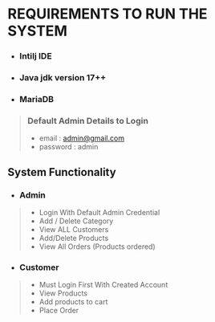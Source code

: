 
# REQUIREMENTS TO RUN THE SYSTEM

- ### Intilj IDE
- ### Java jdk version 17++
- ### MariaDB

> ### Default Admin Details to Login
> - email : admin@gmail.com
> - password : admin

## System Functionality 
 - ### Admin
> - Login With Default Admin Credential
> - Add / Delete Category
> - View ALL Customers
> - Add/Delete Products
> - View All Orders (Products ordered)
- ### Customer
> - Must Login First With Created Account
> - View Products
> - Add products to cart
> - Place Order


[//]: # ()
[//]: # ()
[//]: # (# DB LINK)

[//]: # (https://phpmyadmin.freedb.tech/index.php?route=/database/structure&db=freedb_kotashop)

[//]: # ()
[//]: # (## Guide )

[//]: # ()
[//]: # (https://www.youtube.com/watch?v=l0ZEGOsYm3E&list=PLbtI3_MArDOlnBkBS-O04_YNIaZG4yetn&index=18)

[//]: # ()
[//]: # (## Customer)

[//]: # (![Screenshot &#40;1&#41;]&#40;https://github.com/Jakaza/kotashop/assets/69904835/2a954df9-afc8-42c7-95ed-466d0bff9ad7&#41;)

[//]: # ()
[//]: # (## Admin)

[//]: # (![Screenshot &#40;2&#41;]&#40;https://github.com/Jakaza/kotashop/assets/69904835/0304a91c-b569-435d-8e5d-e423af2a0bc3&#41;)

[//]: # ()
[//]: # ()
[//]: # (![Screenshot &#40;3&#41;]&#40;https://github.com/Jakaza/kotashop/assets/69904835/e37633c6-e1fb-45b5-88e8-b6d30b84c81d&#41;)

